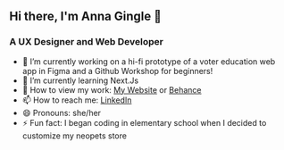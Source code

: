 ## Hi there, I'm Anna Gingle :bell:

### A UX Designer and Web Developer

- 🔭 I’m currently working on a hi-fi prototype of a voter education web app in Figma and a Github Workshop for beginners!
- 🌱 I’m currently learning Next.Js 
- 💬 How to view my work: [My Website](https://annagingle.com/) or [Behance](https://www.behance.net/annagingle)
- 📫 How to reach me: [LinkedIn](https://www.linkedin.com/in/annagingle/) 
- 😄 Pronouns: she/her
- ⚡ Fun fact: I began coding in elementary school when I decided to customize my neopets store

